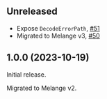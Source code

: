 ## Unreleased

- Expose `DecodeErrorPath`, [#51](https://github.com/ahrefs/melange-atdgen-codec-runtime/pull/51)
- Migrated to Melange v3, [#50](https://github.com/ahrefs/melange-atdgen-codec-runtime/pull/50)

## 1.0.0 (2023-10-19)

Initial release.

Migrated to Melange v2.
